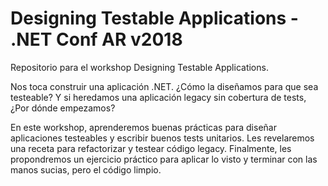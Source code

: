 # Designing Testable Applications - .NET Conf AR v2018
Repositorio para el workshop Designing Testable Applications.

Nos toca construir una aplicación .NET. ¿Cómo la diseñamos para que sea testeable? Y si heredamos una aplicación legacy sin cobertura de tests, ¿Por dónde empezamos?

En este workshop, aprenderemos buenas prácticas para diseñar aplicaciones testeables y escribir buenos tests unitarios. 
Les revelaremos una receta para refactorizar y testear código legacy. Finalmente, les propondremos un ejercicio práctico para aplicar lo visto y terminar con las manos sucias, pero el código limpio.
